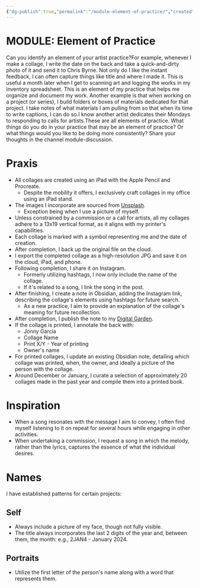```yaml
---
{"dg-publish":true,"permalink":"/module-element-of-practice/","created":"2024-01-09T22:10:35.140-05:00","updated":"2024-01-10T21:13:49.802-05:00"}
---
```



# MODULE: Element of Practice

Can you identify an element of your artist practice?For example, whenever I make a collage, I write the date on the back and take a quick-and-dirty photo of it and send it to Chris Byrne. Not only do I like the instant feedback, I can often capture things like title and where I made it. This is useful a month later when I get to scanning art and logging the works in my inventory spreadsheet. This is an element of my practice that helps me organize and document my work. Another example is that when working on a project (or series), I build folders or boxes of materials dedicated for that project. I take notes of what materials I am pulling from so that when its time to write captions, I can do so.I know another artist dedicates their Mondays to responding to calls for artists.These are all elements of practice. What things do you do in your practice that may be an element of practice? Or what things would you like to be doing more consistently? Share your thoughts in the channel module-discussion.

# Praxis

- All collages are created using an iPad with the Apple Pencil and Procreate.
	- Despite the mobility it offers, I exclusively craft collages in my office using an iPad stand.
- The images I incorporate are sourced from [Unsplash](https://unsplash.com/).
	- Exception being when I use a picture of myself.
- Unless constrained by a commission or a call for artists, all my collages adhere to a 13x19 vertical format, as it aligns with my printer's capabilities.
- Each collage is marked with a symbol representing me and the date of creation.
- After completion, I back up the original file on the cloud.
- I export the completed collage as a high-resolution JPG and save it on the cloud, iPad, and phone.
- Following completion, I share it on Instagram.
	- Formerly utilizing hashtags, I now only include the name of the collage.
	- If it's related to a song, I link the song in the post.
- After finishing, I create a note in Obsidian, adding the Instagram link, describing the collage's elements using hashtags for future search.
	- As a new practice, I aim to provide an explanation of the collage's meaning for future recollection.
- After completion, I publish the note to my [Digital Garden](https://jonnygarcia.netlify.app/digital-collage/).
- If the collage is printed, I annotate the back with:
	- Jonny Garcia
	- Collage Name
	- Print X/Y - Year of printing
	- Owner's name
- For printed collages, I update an existing Obsidian note, detailing which collage was printed, when, the owner, and ideally a picture of the person with the collage.
- Around December or January, I curate a selection of approximately 20 collages made in the past year and compile them into a printed book.

# Inspiration

- When a song resonates with the message I aim to convey, I often find myself listening to it on repeat for several hours while engaging in other activities.
- When undertaking a commission, I request a song in which the melody, rather than the lyrics, captures the essence of what the individual desires.

# Names

I have established patterns for certain projects:

## Self

- Always include a picture of my face, though not fully visible.
- The title always incorporates the last 2 digits of the year and, between them, the month: e.g., 2JAN4 - January 2024.

## Portraits

- Utilize the first letter of the person's name along with a word that represents them.
